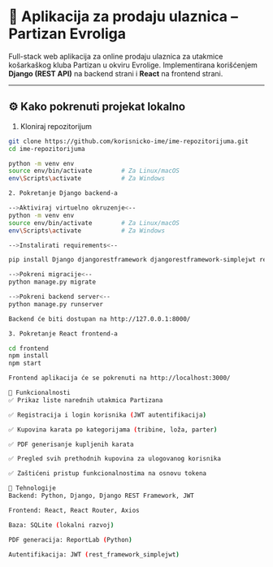 # 🏀 Aplikacija za prodaju ulaznica – Partizan Evroliga

Full-stack web aplikacija za online prodaju ulaznica za utakmice košarkaškog kluba Partizan u okviru Evrolige. Implementirana korišćenjem **Django (REST API)** na backend strani i **React** na frontend strani.

---

## ⚙️ Kako pokrenuti projekat lokalno


1. Kloniraj repozitorijum

```bash
git clone https://github.com/korisnicko-ime/ime-repozitorijuma.git
cd ime-repozitorijuma

python -m venv env
source env/bin/activate        # Za Linux/macOS
env\Scripts\activate           # Za Windows

2. Pokretanje Django backend-a

-->Aktiviraj virtuelno okruzenje<--
python -m venv env
source env/bin/activate        # Za Linux/macOS
env\Scripts\activate           # Za Windows

-->Instalirati requirements<--

pip install Django djangorestframework djangorestframework-simplejwt reportlab pytz django-cors-headers

-->Pokreni migracije<--
python manage.py migrate

-->Pokreni backend server<--
python manage.py runserver

Backend će biti dostupan na http://127.0.0.1:8000/

3. Pokretanje React frontend-a

cd frontend
npm install
npm start

Frontend aplikacija će se pokrenuti na http://localhost:3000/

🚀 Funkcionalnosti
✅ Prikaz liste narednih utakmica Partizana

✅ Registracija i login korisnika (JWT autentifikacija)

✅ Kupovina karata po kategorijama (tribine, loža, parter)

✅ PDF generisanje kupljenih karata

✅ Pregled svih prethodnih kupovina za ulogovanog korisnika

✅ Zaštićeni pristup funkcionalnostima na osnovu tokena

🧱 Tehnologije
Backend: Python, Django, Django REST Framework, JWT

Frontend: React, React Router, Axios

Baza: SQLite (lokalni razvoj)

PDF generacija: ReportLab (Python)

Autentifikacija: JWT (rest_framework_simplejwt)







